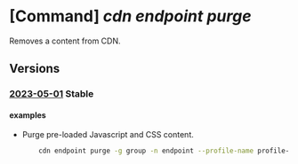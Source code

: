 # [Command] _cdn endpoint purge_

Removes a content from CDN.

## Versions

### [2023-05-01](/Resources/mgmt-plane/L3N1YnNjcmlwdGlvbnMve30vcmVzb3VyY2Vncm91cHMve30vcHJvdmlkZXJzL21pY3Jvc29mdC5jZG4vcHJvZmlsZXMve30vZW5kcG9pbnRzL3t9L3B1cmdl/2023-05-01.xml) **Stable**

<!-- mgmt-plane /subscriptions/{}/resourcegroups/{}/providers/microsoft.cdn/profiles/{}/endpoints/{}/purge 2023-05-01 -->

#### examples

- Purge pre-loaded Javascript and CSS content.
    ```bash
        cdn endpoint purge -g group -n endpoint --profile-name profile-name --content-paths '/scripts/app.js' '/styles/*'
    ```
